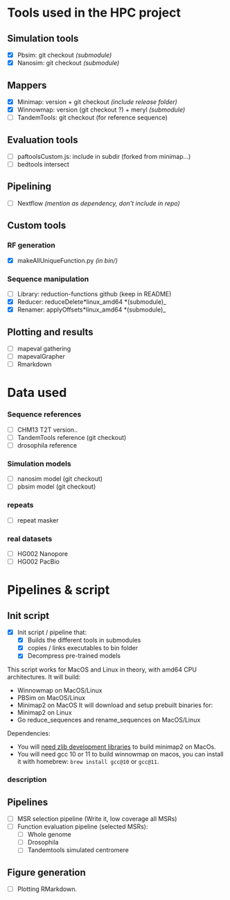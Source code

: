 # Tools used in the HPC project

## Simulation tools

- [x] Pbsim: git checkout _(submodule)_
- [x] Nanosim: git checkout _(submodule)_

## Mappers

- [x] Minimap: version + git checkout _(include release folder)_
- [x] Winnowmap: version (git checkout ?) + meryl _(submodule)_
- [ ] TandemTools: git checkout (for reference sequence)

## Evaluation tools

- [ ] paftoolsCustom.js: include in subdir (forked from minimap...)
- [ ] bedtools intersect

## Pipelining

- [ ] Nextflow _(mention as dependency, don't include in repo)_

## Custom tools

### RF generation

- [x] makeAllUniqueFunction.py _(in bin/)_

### Sequence manipulation

- [ ] Library: reduction-functions github (keep in README)
- [x] Reducer: reduceDelete*linux_amd64 *(submodule)\_
- [x] Renamer: applyOffsets*linux_amd64 *(submodule)\_

## Plotting and results

- [ ] mapeval gathering
- [ ] mapevalGrapher
- [ ] Rmarkdown

# Data used

### Sequence references

- [ ] CHM13 T2T version..
- [ ] TandemTools reference (git checkout)
- [ ] drosophila reference

### Simulation models

- [ ] nanosim model (git checkout)
- [ ] pbsim model (git checkout)

### repeats

- [ ] repeat masker

### real datasets

- [ ] HG002 Nanopore
- [ ] HG002 PacBio

# Pipelines & script

## Init script

- [x] Init script / pipeline that:
  - [x] Builds the different tools in submodules
  - [x] copies / links executables to bin folder
  - [x] Decompress pre-trained models

This script works for MacOS and Linux in theory, with amd64 CPU architectures.
It will build:

- Winnowmap on MacOS/Linux
- PBSim on MacOS/Linux
- Minimap2 on MacOS
  It will download and setup prebuilt binaries for:
- Minimap2 on Linux
- Go reduce_sequences and rename_sequences on MacOS/Linux

Dependencies:

- You will [need zlib development libraries](https://github.com/lh3/minimap2#installation) to build minimap2 on MacOs.
- You will need gcc 10 or 11 to build winnowmap on macos, you can install it with homebrew: `brew install gcc@10` or `gcc@11`.

### description

## Pipelines

- [ ] MSR selection pipeline (Write it, low coverage all MSRs)
- [ ] Function evaluation pipeline (selected MSRs):
  - [ ] Whole genome
  - [ ] Drosophila
  - [ ] Tandemtools simulated centromere

## Figure generation

- [ ] Plotting RMarkdown.
